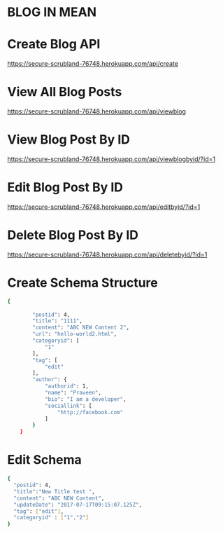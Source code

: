 # BLOG IN MEAN

# Create Blog API
https://secure-scrubland-76748.herokuapp.com/api/create

# View All Blog Posts
https://secure-scrubland-76748.herokuapp.com/api/viewblog

# View Blog Post By ID
https://secure-scrubland-76748.herokuapp.com/api/viewblogbyid/?id=1

# Edit Blog Post By ID
https://secure-scrubland-76748.herokuapp.com/api/editbyid/?id=1

# Delete Blog Post By ID
https://secure-scrubland-76748.herokuapp.com/api/deletebyid/?id=1

# Create Schema Structure

```sh
{
       
        "postid": 4,
        "title": "1111",
        "content": "ABC NEW Content 2",
        "url": "hello-world2.html",
        "categoryid": [
            "1"
        ],
        "tag": [
            "edit"
        ],
        "author": {
            "authorid": 1,
            "name": "Praveen",
            "bio": "I am a developer",
            "sociallink": [
                "http://facebook.com"
            ]
        }
    }
```
# Edit Schema

```sh
{
  "postid": 4,
  "title":"New Title test ",
  "content": "ABC NEW Content",
  "updateDate": "2017-07-17T09:15:07.125Z",
  "tag": ["edit"],
  "categoryid" : ["1","2"]
}

```